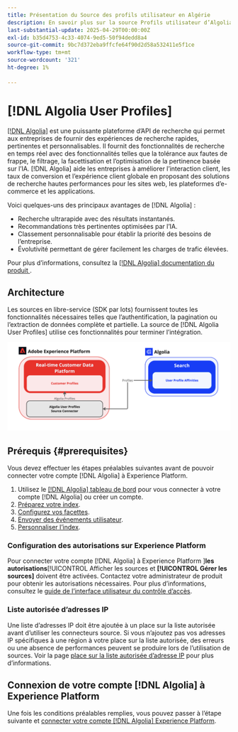 ```yaml
---
title: Présentation du Source des profils utilisateur en Algérie
description: En savoir plus sur la source Profils utilisateur d’Algolia dans le Adobe Experience Platform
last-substantial-update: 2025-04-29T00:00:00Z
exl-id: b35d4753-4c33-4074-9ed5-50f94dedd8a4
source-git-commit: 9bc7d372eba9ffcfe64f90d2d58a532411e5f1ce
workflow-type: tm+mt
source-wordcount: '321'
ht-degree: 1%

---
```


# [!DNL Algolia User Profiles]

[[!DNL Algolia]](https://www.algolia.com/) est une puissante plateforme d’API de recherche qui permet aux entreprises de fournir des expériences de recherche rapides, pertinentes et personnalisables. Il fournit des fonctionnalités de recherche en temps réel avec des fonctionnalités telles que la tolérance aux fautes de frappe, le filtrage, la facettisation et l’optimisation de la pertinence basée sur l’IA. [!DNL Algolia] aide les entreprises à améliorer l’interaction client, les taux de conversion et l’expérience client globale en proposant des solutions de recherche hautes performances pour les sites web, les plateformes d’e-commerce et les applications.

Voici quelques-uns des principaux avantages de [!DNL Algolia] :

* Recherche ultrarapide avec des résultats instantanés.
* Recommandations très pertinentes optimisées par l’IA.
* Classement personnalisable pour établir la priorité des besoins de l’entreprise.
* Évolutivité permettant de gérer facilement les charges de trafic élevées.

Pour plus d’informations, consultez la [[!DNL Algolia]  documentation du produit ](https://resources.algolia.com/).

## Architecture

Les sources en libre-service (SDK par lots) fournissent toutes les fonctionnalités nécessaires telles que l’authentification, la pagination ou l’extraction de données complète et partielle. La source de [!DNL Algolia User Profiles] utilise ces fonctionnalités pour terminer l’intégration.

![Architecture de l’intégration Algolia et Experience Platform](../../images/tutorials/create/algolia/user-profiles/algolia-aep-user-profiles-arch.png)

## Prérequis {#prerequisites}

Vous devez effectuer les étapes préalables suivantes avant de pouvoir connecter votre compte [!DNL Algolia] à Experience Platform.

1. Utilisez le [[!DNL Algolia] tableau de bord](https://dashboard.algolia.com/users/sign_up) pour vous connecter à votre compte [!DNL Algolia] ou créer un compte.
2. [Préparez votre index](https://www.algolia.com/doc/guides/sending-and-managing-data/prepare-your-data/in-depth/prepare-data-in-depth/).
3. [Configurez vos facettes](https://www.algolia.com/doc/guides/managing-results/refine-results/faceting/).
4. [Envoyer des événements utilisateur](https://www.algolia.com/doc/guides/sending-events/getting-started/).
5. [Personnaliser l’index](https://www.algolia.com/doc/guides/personalization/advanced-personalization/configure/setup/indices/).

### Configuration des autorisations sur Experience Platform

Pour connecter votre compte [!DNL Algolia] à Experience Platform ]**les autorisations**[!UICONTROL  Afficher les sources et **[!UICONTROL Gérer les sources]** doivent être activées. Contactez votre administrateur de produit pour obtenir les autorisations nécessaires. Pour plus d’informations, consultez le [guide de l’interface utilisateur du contrôle d’accès](../../../access-control/abac/ui/permissions.md).

### Liste autorisée d’adresses IP

Une liste d’adresses IP doit être ajoutée à un place sur la liste autorisée avant d’utiliser les connecteurs source. Si vous n’ajoutez pas vos adresses IP spécifiques à une région à votre place sur la liste autorisée, des erreurs ou une absence de performances peuvent se produire lors de l’utilisation de sources. Voir la page [place sur la liste autorisée d’adresse IP](../../ip-address-allow-list.md) pour plus d’informations.

## Connexion de votre compte [!DNL Algolia] à Experience Platform

Une fois les conditions préalables remplies, vous pouvez passer à l’étape suivante et [connecter votre compte  [!DNL Algolia]  Experience Platform](../../tutorials/ui/create/data-partners/algolia-user-profiles.md).
